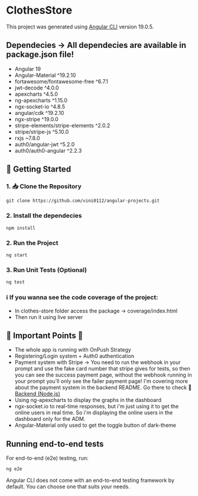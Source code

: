 # ClothesStore

This project was generated using [Angular CLI](https://github.com/angular/angular-cli) version 19.0.5.

## Dependecies -> All dependecies are available in package.json file!
- Angular 19
- Angular-Material ^19.2.10
- fortawesome/fontawesome-free ^6.7.1
- jwt-decode ^4.0.0
- apexcharts ^4.5.0
- ng-apexcharts ^1.15.0
- ngx-socket-io ^4.8.5
- angular/cdk ^19.2.10
- ngx-stripe ^19.0.0
- stripe-elements/stripe-elements ^2.0.2
- stripe/stripe-js ^5.10.0
- rxjs ~7.8.0
- auth0/angular-jwt ^5.2.0
- auth0/auth0-angular ^2.2.3

## 🚀 Getting Started
### 1. 📥 Clone the Repository 
  ```
  git clone https://github.com/vini0112/angular-projects.git
  ```
### 2. Install the dependecies
   ```
  npm install
  ```
### 2. Run the Project
   ```
  ng start
  ```
### 3. Run Unit Tests (Optional)
   ```
  ng test
  ```
### ℹ️ If you wanna see the code coverage of the project:
  - In clothes-store folder access the package -> coverage/index.html
  - Then run it using live server

## 📌 Important Points 📌
- The whole app is running with OnPush Strategy
- Registering/Login system + Auth0 authentication 
- Payment system with Stripe -> You need to run the webhook in your prompt and use the fake card number that stripe gives for tests, so then you can see the success payment page, without the webhook running in your prompt you'll only see the failer payment page! I'm covering more about the payment system in the backend README. Go there to check 🔗 [Backend (Node.js)](../api_clothe-store/README.md)
- Using ng-apexcharts to display the graphs in the dashboard
- ngx-socket.io to real-time responses, but i'm just using it to get the online users in real time. So i'm displaying the online users in the dashboard only for the ADM.
- Angular-Material only used to get the toggle button of dark-theme



## Running end-to-end tests

For end-to-end (e2e) testing, run:

```bash
ng e2e
```

Angular CLI does not come with an end-to-end testing framework by default. You can choose one that suits your needs.



